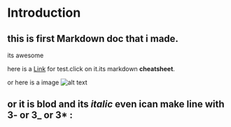 # Introduction
## this is first Markdown doc that i made.
its awesome

here is a [Link](https://www.markdownguide.org/cheat-sheet/) for test.click on it.its markdown **cheatsheet**.

or here is a image ![alt text](https://osabt.com/wp-content/uploads/2024/01/Untitled-design-23.jpg)

or it is **blod**
and its *italic*
even ican make line with 3- or 3_ or 3* :
---
